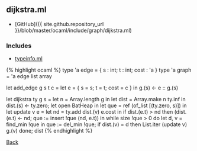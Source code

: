 ## dijkstra.ml

- [GitHub]({{ site.github.repository_url }}/blob/master/ocaml/include/graph/dijkstra.ml)

### Includes

- [typeinfo.ml](../../../template/typeinfo)

{% highlight ocaml %}
type 'a edge = { s : int; t : int; cost : 'a }
type 'a graph = 'a edge list array

let add_edge g s t c =
  let e = { s = s; t = t; cost = c } in
  g.(s) <- e :: g.(s)

let dijkstra ty g s =
  let n = Array.length g in
  let dist = Array.make n ty.inf in
  dist.(s) <- ty.zero;
  let open BatHeap in
  let que = ref (of_list [(ty.zero, s)]) in
  let update v e =
    let nd = ty.add dist.(v) e.cost in
    if dist.(e.t) > nd
    then (dist.(e.t) <- nd; que := insert !que (nd, e.t)) in
  while size !que > 0 do
    let d, v = find_min !que in
    que := del_min !que;
    if dist.(v) = d
    then List.iter (update v) g.(v)
  done; dist
{% endhighlight %}

[Back](../..)
